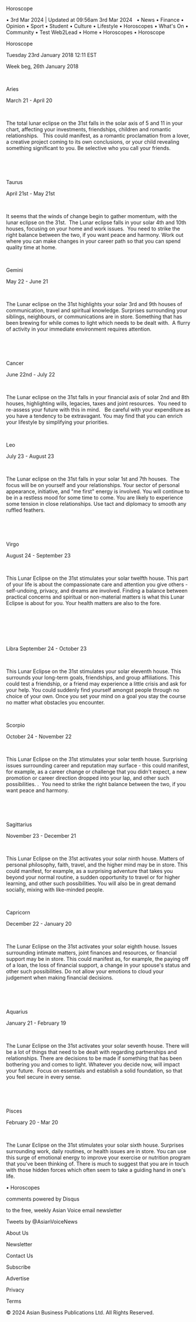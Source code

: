 Horoscope

  • 3rd Mar 2024 | Updated at 09:56am 3rd Mar 2024
 
  • News
  • Finance
  • Opinion
  • Sport
  • Student
  • Culture
  • Lifestyle
  • Horoscopes
  • What's On
  • Community
  • Test Web2Lead
    • Home
    • Horoscopes
    • Horoscope

Horoscope

Tuesday 23rd January 2018 12:11 EST
 

Week beg, 26th January 2018

 

Aries

March 21 - April 20

 

The total lunar eclipse on the 31st falls in the solar axis of 5 and 11 in your chart, affecting your investments, friendships, children and romantic relationships.   This could manifest, as a romantic proclamation from a lover, a creative project coming to its own conclusions, or your child revealing something significant to you. Be selective who you call your friends.

 

 

Taurus

April 21st - May 21st

 

It seems that the winds of change begin to gather momentum, with the lunar eclipse on the 31st.  The Lunar eclipse falls in your solar 4th and 10th houses, focusing on your home and work issues.  You need to strike the right balance between the two, if you want peace and harmony. Work out where you can make changes in your career path so that you can spend quality time at home.


 

Gemini

May 22 - June 21

 

The Lunar eclipse on the 31st highlights your solar 3rd and 9th houses of communication, travel and spiritual knowledge. Surprises surrounding your siblings, neighbours, or communications are in store. Something that has been brewing for while comes to light which needs to be dealt with.  A flurry of activity in your immediate environment requires attention.

  

    

Cancer

June 22nd - July 22

 

The Lunar eclipse on the 31st falls in your financial axis of solar 2nd and 8th houses, highlighting wills, legacies, taxes and joint resources.  You need to re-assess your future with this in mind.   Be careful with your expenditure as you have a tendency to be extravagant. You may find that you can enrich your lifestyle by simplifying your priorities.

 

Leo 

July 23 - August 23

 

The Lunar eclipse on the 31st falls in your solar 1st and 7th houses.  The focus will be on yourself and your relationships. Your sector of personal appearance, initiative, and "me first" energy is involved. You will continue to be in a restless mood for some time to come. You are likely to experience some tension in close relationships. Use tact and diplomacy to smooth any ruffled feathers.

 

 

Virgo

August 24 - September 23

 

This Lunar Eclipse on the 31st stimulates your solar twelfth house. This part of your life is about the compassionate care and attention you give others - self-undoing, privacy, and dreams are involved. Finding a balance between practical concerns and spiritual or non-material matters is what this Lunar Eclipse is about for you. Your health matters are also to the fore.

 

   


  

Libra
September 24 - October 23

 

This Lunar Eclipse on the 31st stimulates your solar eleventh house. This surrounds your long-term goals, friendships, and group affiliations. This could test a friendship, or a friend may experience a little crisis and ask for your help. You could suddenly find yourself amongst people through no choice of your own. Once you set your mind on a goal you stay the course no matter what obstacles you encounter. 

 

Scorpio

October 24 - November 22

 

This Lunar Eclipse on the 31st stimulates your solar tenth house. Surprising issues surrounding career and reputation may surface - this could manifest, for example, as a career change or challenge that you didn't expect, a new promotion or career direction dropped into your lap, and other such possibilities. .  You need to strike the right balance between the two, if you want peace and harmony.

 

 

Sagittarius

November 23 - December 21

 

This Lunar Eclipse on the 31st activates your solar ninth house. Matters of personal philosophy, faith, travel, and the higher mind may be in store. This could manifest, for example, as a surprising adventure that takes you beyond your normal routine, a sudden opportunity to travel or for higher learning, and other such possibilities. You will also be in great demand socially, mixing with like-minded people.

   

Capricorn

December 22 - January 20

 

The Lunar Eclipse on the 31st activates your solar eighth house. Issues surrounding intimate matters, joint finances and resources, or financial support may be in store. This could manifest as, for example, the paying off of a loan, the loss of financial support, a change in your spouse's status and other such possibilities. Do not allow your emotions to cloud your judgement when making financial decisions.

 

  

Aquarius

January 21 - February 19

 

The Lunar Eclipse on the 31st activates your solar seventh house. There will be a lot of things that need to be dealt with regarding partnerships and relationships. There are decisions to be made if something that has been bothering you and comes to light. Whatever you decide now, will impact your future.  Focus on essentials and establish a solid foundation, so that you feel secure in every sense.

 

 

Pisces 

February 20 - Mar 20

 

The Lunar Eclipse on the 31st stimulates your solar sixth house. Surprises surrounding work, daily routines, or health issues are in store. You can use this surge of emotional energy to improve your exercise or nutrition program that you've been thinking of. There is much to suggest that you are in touch with those hidden forces which often seem to take a guiding hand in one's life.

  • Horoscopes

comments powered by Disqus



to the free, weekly Asian Voice email newsletter

Tweets by @AsianVoiceNews

About Us

Newsletter

Contact Us

Subscribe

Advertise

Privacy

Terms

© 2024 Asian Business Publications Ltd. All Rights Reserved.
